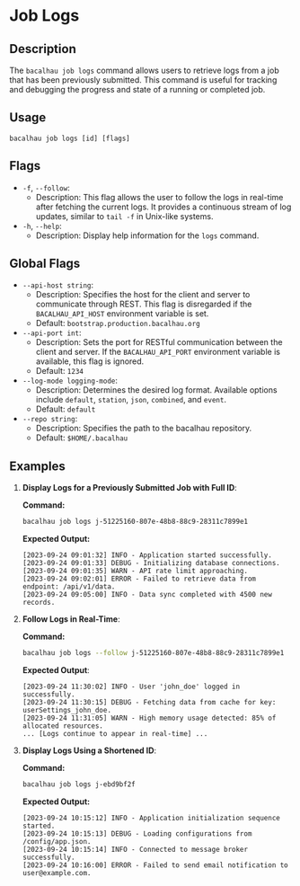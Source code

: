 # Job Logs

## Description

The `bacalhau job logs` command allows users to retrieve logs from a job that has been previously submitted. This command is useful for tracking and debugging the progress and state of a running or completed job.

## Usage

```
bacalhau job logs [id] [flags]
```

## Flags

* `-f`, `--follow`:
  * Description: This flag allows the user to follow the logs in real-time after fetching the current logs. It provides a continuous stream of log updates, similar to `tail -f` in Unix-like systems.
* `-h`, `--help`:
  * Description: Display help information for the `logs` command.

## Global Flags

* `--api-host string`:
  * Description: Specifies the host for the client and server to communicate through REST. This flag is disregarded if the `BACALHAU_API_HOST` environment variable is set.
  * Default: `bootstrap.production.bacalhau.org`
* `--api-port int`:
  * Description: Sets the port for RESTful communication between the client and server. If the `BACALHAU_API_PORT` environment variable is available, this flag is ignored.
  * Default: `1234`
* `--log-mode logging-mode`:
  * Description: Determines the desired log format. Available options include `default`, `station`, `json`, `combined`, and `event`.
  * Default: `default`
* `--repo string`:
  * Description: Specifies the path to the bacalhau repository.
  * Default: `$HOME/.bacalhau`

## Examples

1.  **Display Logs for a Previously Submitted Job with Full ID**:

    **Command:**

    ```bash
    bacalhau job logs j-51225160-807e-48b8-88c9-28311c7899e1
    ```

    **Expected Output:**

    ```plaintext
    [2023-09-24 09:01:32] INFO - Application started successfully.
    [2023-09-24 09:01:33] DEBUG - Initializing database connections.
    [2023-09-24 09:01:35] WARN - API rate limit approaching.
    [2023-09-24 09:02:01] ERROR - Failed to retrieve data from endpoint: /api/v1/data.
    [2023-09-24 09:05:00] INFO - Data sync completed with 4500 new records.
    ```
2.  **Follow Logs in Real-Time**:

    **Command:**

    ```bash
    bacalhau job logs --follow j-51225160-807e-48b8-88c9-28311c7899e1
    ```

    **Expected Output**:

    ```plaintext
    [2023-09-24 11:30:02] INFO - User 'john_doe' logged in successfully.
    [2023-09-24 11:30:15] DEBUG - Fetching data from cache for key: userSettings_john_doe.
    [2023-09-24 11:31:05] WARN - High memory usage detected: 85% of allocated resources.
    ... [Logs continue to appear in real-time] ...
    ```
3.  **Display Logs Using a Shortened ID**:

    **Command:**

    ```bash
    bacalhau job logs j-ebd9bf2f
    ```

    **Expected Output:**

    ```plaintext
    [2023-09-24 10:15:12] INFO - Application initialization sequence started.
    [2023-09-24 10:15:13] DEBUG - Loading configurations from /config/app.json.
    [2023-09-24 10:15:14] INFO - Connected to message broker successfully.
    [2023-09-24 10:16:00] ERROR - Failed to send email notification to user@example.com.
    ```
